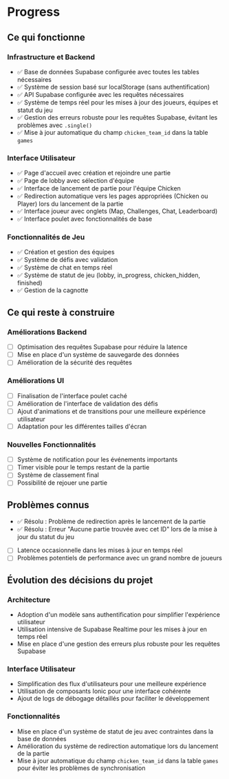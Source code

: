 # Progress

## Ce qui fonctionne

### Infrastructure et Backend
- ✅ Base de données Supabase configurée avec toutes les tables nécessaires
- ✅ Système de session basé sur localStorage (sans authentification)
- ✅ API Supabase configurée avec les requêtes nécessaires
- ✅ Système de temps réel pour les mises à jour des joueurs, équipes et statut du jeu
- ✅ Gestion des erreurs robuste pour les requêtes Supabase, évitant les problèmes avec `.single()`
- ✅ Mise à jour automatique du champ `chicken_team_id` dans la table `games`

### Interface Utilisateur
- ✅ Page d'accueil avec création et rejoindre une partie
- ✅ Page de lobby avec sélection d'équipe
- ✅ Interface de lancement de partie pour l'équipe Chicken
- ✅ Redirection automatique vers les pages appropriées (Chicken ou Player) lors du lancement de la partie
- ✅ Interface joueur avec onglets (Map, Challenges, Chat, Leaderboard)
- ✅ Interface poulet avec fonctionnalités de base

### Fonctionnalités de Jeu
- ✅ Création et gestion des équipes
- ✅ Système de défis avec validation
- ✅ Système de chat en temps réel
- ✅ Système de statut de jeu (lobby, in_progress, chicken_hidden, finished)
- ✅ Gestion de la cagnotte

## Ce qui reste à construire

### Améliorations Backend
- [ ] Optimisation des requêtes Supabase pour réduire la latence
- [ ] Mise en place d'un système de sauvegarde des données
- [ ] Amélioration de la sécurité des requêtes

### Améliorations UI
- [ ] Finalisation de l'interface poulet caché
- [ ] Amélioration de l'interface de validation des défis
- [ ] Ajout d'animations et de transitions pour une meilleure expérience utilisateur
- [ ] Adaptation pour les différentes tailles d'écran

### Nouvelles Fonctionnalités
- [ ] Système de notification pour les événements importants
- [ ] Timer visible pour le temps restant de la partie
- [ ] Système de classement final
- [ ] Possibilité de rejouer une partie

## Problèmes connus
- ✅ Résolu : Problème de redirection après le lancement de la partie
- ✅ Résolu : Erreur "Aucune partie trouvée avec cet ID" lors de la mise à jour du statut du jeu
- [ ] Latence occasionnelle dans les mises à jour en temps réel
- [ ] Problèmes potentiels de performance avec un grand nombre de joueurs

## Évolution des décisions du projet

### Architecture
- Adoption d'un modèle sans authentification pour simplifier l'expérience utilisateur
- Utilisation intensive de Supabase Realtime pour les mises à jour en temps réel
- Mise en place d'une gestion des erreurs plus robuste pour les requêtes Supabase

### Interface Utilisateur
- Simplification des flux d'utilisateurs pour une meilleure expérience
- Utilisation de composants Ionic pour une interface cohérente
- Ajout de logs de débogage détaillés pour faciliter le développement

### Fonctionnalités
- Mise en place d'un système de statut de jeu avec contraintes dans la base de données
- Amélioration du système de redirection automatique lors du lancement de la partie
- Mise à jour automatique du champ `chicken_team_id` dans la table `games` pour éviter les problèmes de synchronisation 